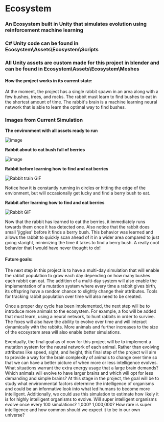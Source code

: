 # Ecosystem
  ### An Ecosystem built in Unity that simulates evolution using reinforcement machine learning
  
  ### C# Unity code can be found in Ecosystem\Assets\Ecosystem\Scripts
  
  ### All Unity assets are custom made for this project in blender and can be found in Ecosystem\Assets\Ecosystem\Meshes
  
  #### **How the project works in its current state:**
  
  At the moment, the project has a single rabbit spawn in an area along with a few bushes, trees, and rocks. The rabbit must learn to find bushes to eat in the shortest amount of time. The rabbit's brain is a machine learning neural network that is able to learn the optimal way to find bushes.

### Images from Current Simulation

**The environment with all assets ready to run**

![image](https://user-images.githubusercontent.com/34993121/131057766-a2c8f9d5-8c30-4883-a8bb-e45f3a7da3a4.png)

**Rabbit about to eat bush full of berries**

![image](https://user-images.githubusercontent.com/34993121/131058215-99d96d6f-c6a3-4b12-9e19-571ba0e53036.png)

**Rabbit before learning how to find and eat berries**

![Rabbit train GIF](https://user-images.githubusercontent.com/34993121/146284361-d1f2ca19-678d-44c2-8522-535876dcb77b.gif)

Notice how it is constantly running in circles or hitting the edge of the envionment, but will occasionally get lucky and find a berry bush to eat.

**Rabbit after learning how to find and eat berries**

![Rabbit GIF](https://user-images.githubusercontent.com/34993121/146282895-7390ef6a-b13f-487f-b689-32b452257f6c.gif)

Now that the rabbit has learned to eat the berries, it immediately runs towards them once it has detected one. Also notice that the rabbit does small 'jiggles' before it finds a berry bush. This behavior was learned and allows the rabbit to quickly scan ahead of it in a wider area compared to just going staright, minimizing the time it takes to find a berry bush. A really cool behavior that I would have never thought to do!

#### **Future goals:**
  
  The next step in this project is to have a multi-day simulation that will enable the rabbit population to grow each day depending on how many bushes each rabbit can eat. The addition of a multi-day system will also enable the implementation of a mutation system where every time a rabbit gives birth, its offspring have a random chance to slightly change their attributes. Tools for tracking rabbit population over time will also need to be created.
  
  Once a proper day cycle has been implemented, the next step will be to introduce more animals to the ecosystem. For example, a fox will be added that must learn, using a neural network, to hunt rabbits in order to survive. The foxes will also have the ability to evolve over time and will interact dynamically with the rabbits. More animals and further increases to the size of the ecosystem area will also enable better simulations.
  
  Eventually, the final goal as of now for this project will be to implement a mutation system for the neural network of each animal. Rather than evolving attributes like speed, sight, and height, this final step of the project will aim to provide a way for the brain complexity of animals to change over time so that we can have a better picture of when more or less intelligence evolves. What situations warrant the extra energy usage that a large brain demands? Which animals will evolve to have larger brains and which will opt for less demanding and simple brains? At this stage in the project, the goal will be to study what environmental factors determine the intelligence of organisms and could be an informative look into what led humans to become more intelligent. Additionally, we could use this simulation to estimate how likely it is for highly intelligent organisms to evolve. Will super intelligent organisms evolve once every 100 simulations? 1,000? 1,000,000? How rare is super intelligence and how common should we expect it to be in our own universe?


